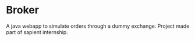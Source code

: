 # Broker

A java webapp to simulate orders through a dummy exchange. Project made part of sapient internship.
